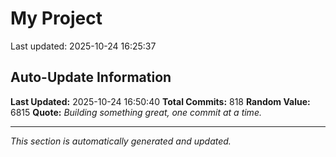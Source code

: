 # My Project


Last updated: 2025-10-24 16:25:37

























































































































































































































































































































































































































































































































































































































































































































































































































































































































































































































































































































































































































































## Auto-Update Information

**Last Updated:** 2025-10-24 16:50:40
**Total Commits:** 818
**Random Value:** 6815
**Quote:** _Building something great, one commit at a time._

---
_This section is automatically generated and updated._